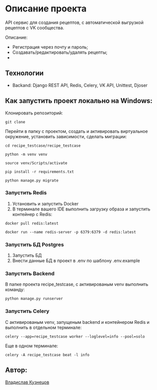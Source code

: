 # Описание проекта

API сервис для создания рецептов, с автоматической выгрузкой рецептов с VK сообщества.

Описание:
* Регистрация через почту и пароль;
* Создавать/редактировать/удалять рецепты;
* 

## Технологии
* Backand: Django REST API, Redis, Celery, VK API, Unittest, Djoser

## Как запустить проект локально на Windows:

Клонировать репозиторий:

`git clone `

Перейти в папку с проектом, создать и активировать виртуальное окружение, установить зависимости, сделать миграции:

`cd recipe_testcase/recipe_testcase`

`python -m venv venv`

`source venv/Scripts/activate`

`pip install -r requirements.txt`

`python manage.py migrate`


### Запустить Redis

1. Установить и запустить Docker
2. В терминале вашего IDE выполнить загрузку образа и запустить контейнер с Redis:

`docker pull redis:latest`

`docker run --name redis-server -p 6379:6379 -d redis:latest`

### Запустить БД Postgres

1. Запустить БД
2. Внести данные БД в проект в .env по шаблону .env.example

### Запустить Backend

В папке проекта recipe_testcase, с активированым venv выполнить команду: 

`python manage.py runserver`


### Запустить Celery

С активированым venv, запущеным backend и контейнером Redis и выполнить в отдельном терминале:

`celery --app=recipe_testcase worker --loglevel=info --pool=solo`

Еще в одном терминале:

`celery -A recipe_testcase beat -l info`

## Автор:
[Владислав Кузнецов](https://github.com/Dragonwlad)
